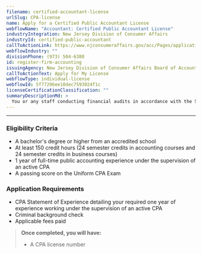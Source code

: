 ```yaml
---
filename: certified-accountant-license
urlSlug: CPA-license
name: Apply for a Certified Public Accountant License
webflowName: "Accountant: Certified Public Accountant License"
industryIntegration: New Jersey Division of Consumer Affairs
industryId: certified-public-accountant
callToActionLink: https://www.njconsumeraffairs.gov/acc/Pages/applications.aspx
webflowIndustry: ""
divisionPhone: (973) 504-6380
id: register-firm-accounting
issuingAgency: New Jersey Division of Consumer Affairs Board of Accountancy
callToActionText: Apply for My License
webflowType: individual-license
webflowId: 5f77296ee10dec7593024f1c
licenseCertificationClassification: ""
summaryDescriptionMd: >
  You or any staff conducting financial audits in accordance with the Statements on Auditing Standards (SAS), the Statements on Standards for Attestation Engagements (SSAE), or the the Public Company Accounting Oversight Board (PCAOB) must obtain a certified public accountant license.
---
```


---

### Eligibility Criteria

- A bachelor's degree or higher from an accredited school
- At least 150 credit hours (24 semester credits in accounting courses and 24 semester credits in business courses)
- 1 year of full-time public accounting experience under the supervision of an active CPA
- A passing score on the Uniform CPA Exam

### Application Requirements

- CPA Statement of Experience detailing your required one year of experience working under the supervision of an active CPA
- Criminal background check
- Applicable fees paid

> **Once completed, you will have:**
>
> - A CPA license number
